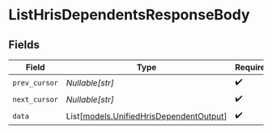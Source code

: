 # ListHrisDependentsResponseBody


## Fields

| Field                                                                              | Type                                                                               | Required                                                                           | Description                                                                        |
| ---------------------------------------------------------------------------------- | ---------------------------------------------------------------------------------- | ---------------------------------------------------------------------------------- | ---------------------------------------------------------------------------------- |
| `prev_cursor`                                                                      | *Nullable[str]*                                                                    | :heavy_check_mark:                                                                 | N/A                                                                                |
| `next_cursor`                                                                      | *Nullable[str]*                                                                    | :heavy_check_mark:                                                                 | N/A                                                                                |
| `data`                                                                             | List[[models.UnifiedHrisDependentOutput](../models/unifiedhrisdependentoutput.md)] | :heavy_check_mark:                                                                 | N/A                                                                                |